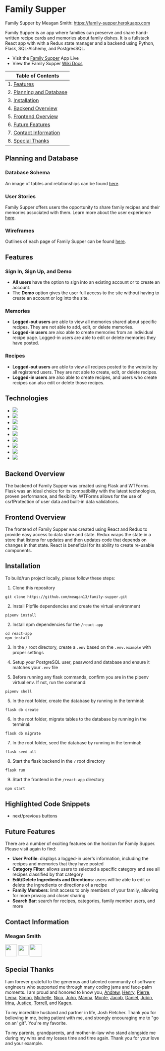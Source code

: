 # Family Supper

Family Supper by Meagan Smith: https://family-supper.herokuapp.com

Family Supper is an app where families can preserve and share hand-written recipe cards and memories about family dishes. It is a fullstack React app with with a Redux state manager and a backend using Python, Flask, SQL-Alchemy, and PostgresSQL. 

* Visit the <a href='https://family-supper.herokuapp.com/'>Family Supper</a> App Live
* View the Family Supper <a href='https://github.com/meagan13/Family-Supper/wiki'>Wiki Docs</a>

| Table of Contents |
| ----------------- |
| 1. [Features](#features) |
| 2. [Planning and Database](#planning-and-database)
| 3. [Installation](#installation) |
| 4. [Backend Overview](#backend-overview)
| 5. [Frontend Overview](#frontend-overview)
| 6. [Future Features](#future-features) |
| 7. [Contact Information](#contact-information) |
| 8. [Special Thanks](#special-thanks) |


## Planning and Database
### Database Schema
An image of tables and relationships can be found [here](https://github.com/meagan13/Family-Supper/wiki/Database-Schema). 

### User Stories
Family Supper offers users the opportunity to share family recipes and their memories associated with them. Learn more about the user experience [here](https://github.com/meagan13/Family-Supper/wiki/User-Stories).

### Wireframes
Outlines of each page of Family Supper can be found [here](https://github.com/meagan13/Family-Supper/wiki/Wireframes). 

## Features
### Sign In, Sign Up, and Demo
* **All users** have the option to sign into an existing account or to create an account.
* The **Demo** option gives the user full access to the site without having to create an account or log into the site.

### Memories
* **Logged-out users** are able to view all memories shared about specific recipes. They are not able to add, edit, or delete memories.
* **Logged-in users** are also able to create memories from an individual recipe page. Logged-in users are able to edit or delete memories they have posted.

### Recipes
* **Logged-out users** are able to view all recipes posted to the website by all registered users. They are not able to create, edit, or delete recipes.
* **Logged-in users** are also able to create recipes, and users who create recipes can also edit or delete those recipes. 

## Technologies
* <a href="https://developer.mozilla.org/en-US/docs/Web/JavaScript"><img src="https://img.shields.io/badge/-JavaScript-F7DF1E?logo=JavaScript&logoColor=333333" /></a>
* <a href="https://www.postgresql.org/"><img src="https://img.shields.io/badge/-PostgreSQL-336791?logo=PostgreSQL&logoColor=white" /></a>
* <a href="https://nodejs.org/"><img src="https://img.shields.io/badge/Node.js-43853D?style=flat&logo=node.js&logoColor=white"></a>
* <a href="https://reactjs.org/"><img src="https://img.shields.io/badge/react-%2320232a.svg?style=flat&logo=react&logoColor=%2361DAFB"></a>
* <a href="https://redux.js.org/"><img src="https://img.shields.io/badge/redux-%23593d88.svg?style=flat&logo=redux&logoColor=white"></a>
* <a href="https://developer.mozilla.org/en-US/docs/Web/CSS"><img src="https://img.shields.io/badge/-CSS3-1572B6?logo=CSS3" /></a>
* <a href="https://www.python.org/"><img src="https://img.shields.io/badge/Python-3776AB?style=flat&logo=python&logoColor=white" /></a>
* <a href="https://flask.palletsprojects.com/"><img src="https://img.shields.io/badge/Flask-000000?style=flat&logo=flask&logoColor=white" /></a>
* <a href="https://www.heroku.com/home"><img src="https://img.shields.io/badge/Heroku-430098?style=flat&logo=heroku&logoColor=white" /></a>

## Backend Overview
The backend of Family Supper was created using Flask and WTForms. Flask was an ideal choice for its compatibility with the latest technologies, proven performance, and flexibility. WTForms allows for the use of csrfProtection of user data and built-in data validations. 

## Frontend Overview
The frontend of Family Supper was created using React and Redux to provide easy access to data store and state. Redux wraps the state in a store that listens for updates and then updates code that depends on changes in that state. React is beneficial for its ability to create re-usable components.

## Installation
To build/run project locally, please follow these steps:

1. Clone this repository

```shell
git clone https://github.com/meagan13/family-supper.git
```

2. Install Pipfile dependencies and create the virtual environment
```shell
pipenv install
```

2. Install npm dependencies for the `/react-app`

```shell
cd react-app
npm install
```

3. In the `/` root directory, create a `.env` based on the `.env.example` with proper settings

4. Setup your PostgreSQL user, password and database and ensure it matches your `.env` file

5. Before running any flask commands, confirm you are in the pipenv virtual env. If not, run the command:
```shell
pipenv shell
```

5. In the root folder, create the database by running in the terminal:
```shell
flask db create
```

6. In the root folder, migrate tables to the database by running in the terminal:
```shell
flask db migrate
```

7. In the root folder, seed the database by running in the terminal:
```shell
flask seed all
```

8. Start the flask backend in the `/` root directory
```shell
flask run
```

9. Start the frontend in the `/react-app` directory

```javascript
npm start
```

## Highlighted Code Snippets
* next/previous buttons

## Future Features
There are a number of exciting features on the horizon for Family Supper. Please visit again to find:
* **User Profile**: displays a logged-in user's information, including the recipes and memories that they have posted
* **Category Filter**: allows users to selected a specific category and see all recipes classified by that category
* **Edit/Delete Ingredients and Directions**: users will be able to edit or delete the ingredients or directions of a recipe
* **Family Members**: limit access to only members of your family, allowing for more privacy and closer sharing
* **Search Bar**: search for recipes, categories, family member users, and more

## Contact Information
### Meagan Smith
<a href="https://www.linkedin.com/in/meaganhsmith/"><img src="https://cdn3.iconfinder.com/data/icons/free-social-icons/67/linkedin_circle_black-512.png" height="38" align="middle" /></a>
<a href="https://github.com/meagan13"><img src="https://image.flaticon.com/icons/png/512/25/25231.png" height="33" align="middle" /></a>
<a href="mailto:meagan.h.smith@gmail.com"><img src="https://img.icons8.com/dotty/80/000000/email.png" height="40" align="middle" /></a>

## Special Thanks
I am forever grateful to the generous and talented community of software engineers who supported me through many coding jams and face-palm moments. I am proud and honored to know you, [Andrew](https://github.com/andru17urdna), [Henry](https://github.com/hnrywltn), [Pierre](https://github.com/TheGuilbotine), [Lema](https://github.com/lemlooma), [Simon](https://github.com/Simonvargas), [Michelle](https://github.com/michellekontoff), [Nico](https://github.com/nicopierson), [John](https://github.com/Jomix-13), [Manna](https://github.com/makon57), [Monte](https://github.com/theflaggship), [Jacob](https://github.com/WellerJay118), [Daniel](https://github.com/danielmay1994), [Jubin](https://github.com/Jubintgh), [Irina](https://github.com/IrinaAmzashvili), [Justice](https://github.com/jujmart), [Torrell](https://github.com/tkenned2020), and [Kagen](https://github.com/KagenLH). 

To my incredible husband and partner in life, Josh Fletcher. Thank you for believing in me, being patient with me, and strongly encouraging me to "go on an' git". You're my favorite.

To my parents, grandparents, and mother-in-law who stand alongside me during my wins and my losses time and time again. Thank you for your love and your example.
